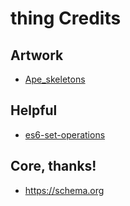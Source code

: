 # thing Credits

## Artwork

- [Ape_skeletons](https://upload.wikimedia.org/wikipedia/commons/4/49/Ape_skeletons.png)

## Helpful

- [es6-set-operations](https://2ality.com/2015/01/es6-set-operations.html)

## Core, thanks!

- <https://schema.org>
